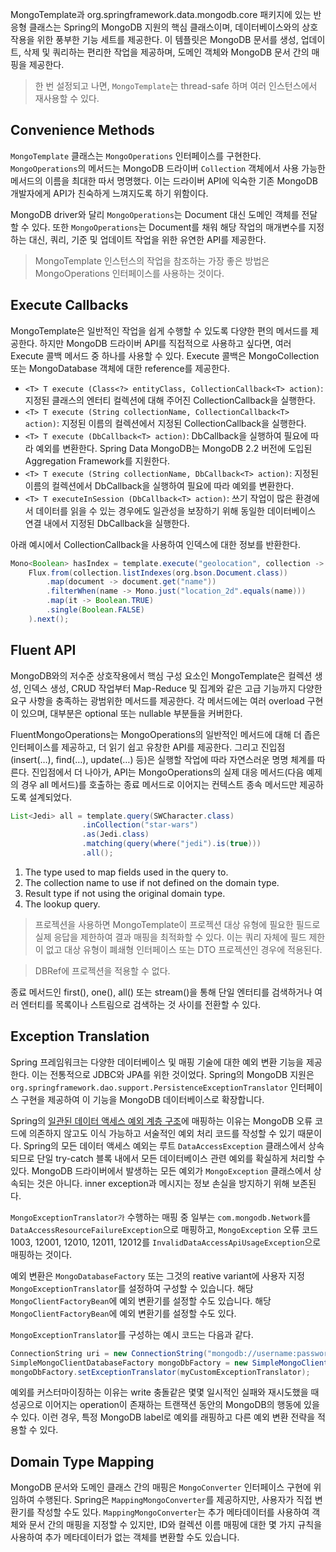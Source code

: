 MongoTemplate과 org.springframework.data.mongodb.core 패키지에 있는 반응형 클래스는 Spring의 MongoDB 지원의 핵심 클래스이며, 데이터베이스와의 상호 작용을 위한 풍부한 기능 세트를 제공한다. 이 템플릿은 MongoDB 문서를 생성, 업데이트, 삭제 및 쿼리하는 편리한 작업을 제공하며, 도메인 객체와 MongoDB 문서 간의 매핑을 제공한다.

> 한 번 설정되고 나면, `MongoTemplate`는 thread-safe 하며 여러 인스턴스에서 재사용할 수 있다.

## Convenience Methods
`MongoTemplate` 클래스는 `MongoOperations` 인터페이스를 구현한다. `MongoOperations`의 메서드는 MongoDB 드라이버 `Collection` 객체에서 사용 가능한 메서드의 이름을 최대한 따서 명명했다. 이는 드라이버 API에 익숙한 기존 MongoDB 개발자에게 API가 친숙하게 느껴지도록 하기 위함이다.

MongoDB driver와 달리 `MongoOperations`는 Document 대신 도메인 객체를 전달할 수 있다. 또한 `MongoOperations`는 Document를 채워 해당 작업의 매개변수를 지정하는 대신, 쿼리, 기준 및 업데이트 작업을 위한 유연한 API를 제공한다.

> MongoTemplate 인스턴스의 작업을 참조하는 가장 좋은 방법은 MongoOperations 인터페이스를 사용하는 것이다.

## Execute Callbacks
MongoTemplate은 일반적인 작업을 쉽게 수행할 수 있도록 다양한 편의 메서드를 제공한다. 하지만 MongoDB 드라이버 API를 직접적으로 사용하고 싶다면, 여러 Execute 콜백 메서드 중 하나를 사용할 수 있다. Execute 콜백은 MongoCollection 또는 MongoDatabase 객체에 대한 reference를 제공한다.

- `<T> T execute (Class<?> entityClass, CollectionCallback<T> action)`: 지정된 클래스의 엔터티 컬렉션에 대해 주어진 CollectionCallback을 실행한다.
- `<T> T execute (String collectionName, CollectionCallback<T> action)`: 지정된 이름의 컬렉션에서 지정된 CollectionCallback을 실행한다.
- `<T> T execute (DbCallback<T> action)`: DbCallback을 실행하여 필요에 따라 예외를 변환한다. Spring Data MongoDB는 MongoDB 2.2 버전에 도입된 Aggregation Framework를 지원한다.
- `<T> T execute (String collectionName, DbCallback<T> action)`: 지정된 이름의 컬렉션에서 DbCallback을 실행하여 필요에 따라 예외를 변환한다.
- `<T> T executeInSession (DbCallback<T> action)`: 쓰기 작업이 많은 환경에서 데이터를 읽을 수 있는 경우에도 일관성을 보장하기 위해 동일한 데이터베이스 연결 내에서 지정된 DbCallback을 실행한다.

아래 예시에서 CollectionCallback을 사용하여 인덱스에 대한 정보를 반환한다.

```java
Mono<Boolean> hasIndex = template.execute("geolocation", collection ->
    Flux.from(collection.listIndexes(org.bson.Document.class))
        .map(document -> document.get("name"))
        .filterWhen(name -> Mono.just("location_2d".equals(name)))
        .map(it -> Boolean.TRUE)
        .single(Boolean.FALSE)
    ).next();
```

## Fluent API
MongoDB와의 저수준 상호작용에서 핵심 구성 요소인 MongoTemplate은 컬렉션 생성, 인덱스 생성, CRUD 작업부터 Map-Reduce 및 집계와 같은 고급 기능까지 다양한 요구 사항을 충족하는 광범위한 메서드를 제공한다. 각 메서드에는 여러 overload 구현이 있으며, 대부분은 optional 또는 nullable 부분들을 커버한다.

FluentMongoOperations는 MongoOperations의 일반적인 메서드에 대해 더 좁은 인터페이스를 제공하고, 더 읽기 쉽고 유창한 API를 제공한다. 그리고 진입점(insert(…), find(…), update(…) 등)은 실행할 작업에 따라 자연스러운 명명 체계를 따른다. 진입점에서 더 나아가, API는 MongoOperations의 실제 대응 메서드(다음 예제의 경우 all 메서드)를 호출하는 종료 메서드로 이어지는 컨텍스트 종속 메서드만 제공하도록 설계되었다.

```java
List<Jedi> all = template.query(SWCharacter.class)
                .inCollection("star-wars")
                .as(Jedi.class)
                .matching(query(where("jedi").is(true)))
                .all();
```

1. The type used to map fields used in the query to.
2. The collection name to use if not defined on the domain type.
3. Result type if not using the original domain type.
4. The lookup query.

> 프로젝션을 사용하면 MongoTemplate이 프로젝션 대상 유형에 필요한 필드로 실제 응답을 제한하여 결과 매핑을 최적화할 수 있다. 이는 쿼리 자체에 필드 제한이 없고 대상 유형이 폐쇄형 인터페이스 또는 DTO 프로젝션인 경우에 적용된다.

> DBRef에 프로젝션을 적용할 수 없다.

종료 메서드인 first(), one(), all() 또는 stream()을 통해 단일 엔터티를 검색하거나 여러 엔터티를 목록이나 스트림으로 검색하는 것 사이를 전환할 수 있다.

## Exception Translation
Spring 프레임워크는 다양한 데이터베이스 및 매핑 기술에 대한 예외 변환 기능을 제공한다. 이는 전통적으로 JDBC와 JPA를 위한 것이었다. Spring의 MongoDB 지원은 `org.springframework.dao.support.PersistenceExceptionTranslator` 인터페이스 구현을 제공하여 이 기능을 MongoDB 데이터베이스로 확장합니다.

Spring의 [일관된 데이터 액세스 예외 계층 구조](https://docs.spring.io/spring-framework/reference/data-access.html#dao-exceptions)에 매핑하는 이유는 MongoDB 오류 코드에 의존하지 않고도 이식 가능하고 서술적인 예외 처리 코드를 작성할 수 있기 때문이다. Spring의 모든 데이터 액세스 예외는 루트 `DataAccessException` 클래스에서 상속되므로 단일 try-catch 블록 내에서 모든 데이터베이스 관련 예외를 확실하게 처리할 수 있다. MongoDB 드라이버에서 발생하는 모든 예외가 `MongoException` 클래스에서 상속되는 것은 아니다. inner exception과 메시지는 정보 손실을 방지하기 위해 보존된다.

`MongoExceptionTranslator가` 수행하는 매핑 중 일부는 `com.mongodb.Network`를 `DataAccessResourceFailureException`으로 매핑하고, `MongoException` 오류 코드 1003, 12001, 12010, 12011, 12012를 `InvalidDataAccessApiUsageException`으로 매핑하는 것이다.

예외 변환은 `MongoDatabaseFactory` 또는 그것의 reative variant에 사용자 지정 `MongoExceptionTranslator`를 설정하여 구성할 수 있습니다. 해당 `MongoClientFactoryBean`에 예외 변환기를 설정할 수도 있습니다. 해당 `MongoClientFactoryBean`에 예외 변환기를 설정할 수도 있다.

`MongoExceptionTranslator`를 구성하는 예시 코드는 다음과 같다.
```java
ConnectionString uri = new ConnectionString("mongodb://username:password@localhost/database");
SimpleMongoClientDatabaseFactory mongoDbFactory = new SimpleMongoClientDatabaseFactory(uri);
mongoDbFactory.setExceptionTranslator(myCustomExceptionTranslator);
```

예외를 커스터마이징하는 이유는 write 충돌같은 몇몇 일시적인 실패와 재시도했을 때 성공으로 이어지는 operation이 존재하는 트랜잭션 동안의 MongoDB의 행동에 있을 수 있다. 이런 경우, 특정 MongoDB label로 예외를 래핑하고 다른 예외 변환 전략을 적용할 수 있다.

## Domain Type Mapping
MongoDB 문서와 도메인 클래스 간의 매핑은 `MongoConverter` 인터페이스 구현에 위임하여 수행된다. Spring은 `MappingMongoConverter`를 제공하지만, 사용자가 직접 변환기를 작성할 수도 있다. `MappingMongoConverter`는 추가 메타데이터를 사용하여 객체와 문서 간의 매핑을 지정할 수 있지만, ID와 컬렉션 이름 매핑에 대한 몇 가지 규칙을 사용하여 추가 메타데이터가 없는 객체를 변환할 수도 있습니다. 
